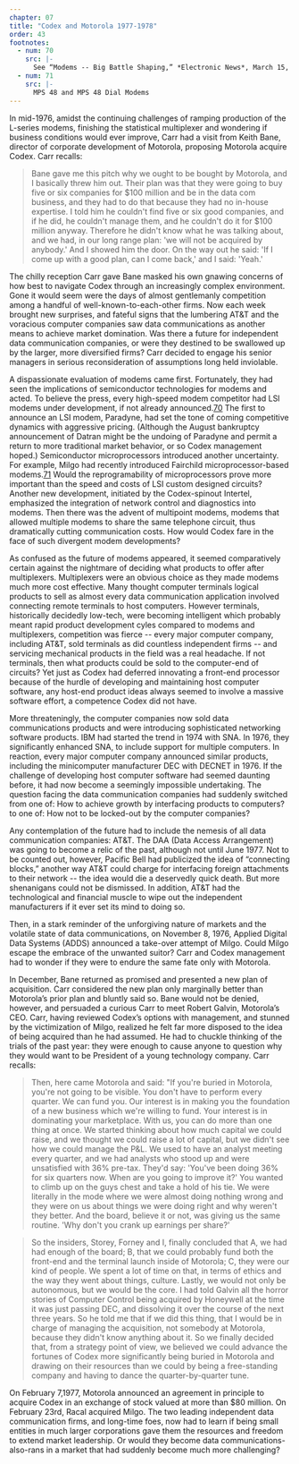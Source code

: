 ```yaml
---
chapter: 07
title: "Codex and Motorola 1977-1978"
order: 43
footnotes:
  - num: 70
    src: |-
      See “Modems -- Big Battle Shaping,” *Electronic News*, March 15, 1976, pp. 44-46 This article addresses many of the trends to be discussed.
  - num: 71
    src: |- 
      MPS 48 and MPS 48 Dial Modems 
---
```


In mid-1976, amidst the continuing challenges of ramping production of the L-series modems, finishing the statistical multiplexer and wondering if business conditions would ever improve, Carr had a visit from Keith Bane, director of corporate development of Motorola, proposing Motorola acquire Codex. Carr recalls:

>Bane gave me this pitch why we ought to be bought by Motorola, and I basically threw him out. Their plan was that they were going to buy five or six companies for $100 million and be in the data com business, and they had to do that because they had no in-house expertise. I told him he couldn't find five or six good companies, and if he did, he couldn't manage them, and he couldn't do it for $100 million anyway. Therefore he didn't know what he was talking about, and we had, in our long range plan: 'we will not be acquired by anybody.' And I showed him the door. On the way out he said:  'If I come up with a good plan, can I come back,' and I said:  'Yeah.'

The chilly reception Carr gave Bane masked his own gnawing concerns of how best to navigate Codex through an increasingly complex environment. Gone it would seem were the days of almost gentlemanly competition among a handful of well-known-to-each-other firms. Now each week brought new surprises, and fateful signs that the lumbering AT&T and the voracious computer companies saw data communications as another means to achieve market domination. Was there a future for independent data communication companies, or were they destined to be swallowed up by the larger, more diversified firms? Carr decided to engage his senior managers in serious reconsideration of assumptions long held inviolable.

A dispassionate evaluation of modems came first. Fortunately, they had seen the implications of semiconductor technologies for modems and acted. To believe the press, every high-speed modem competitor had LSI modems under development, if not already announced.<a name="fnloc70" href="#fn70">70</a> The first to announce an LSI modem, Paradyne, had set the tone of coming competitive dynamics with aggressive pricing. (Although the August bankruptcy announcement of Datran might be the undoing of Paradyne and permit a return to more traditional market behavior, or so Codex management hoped.) Semiconductor microprocessors introduced another uncertainty. For example, Milgo had recently introduced Fairchild microprocessor-based modems.<a name="fnloc71" href="#fn71">71</a> Would the reprogramability of microprocessors prove more important than the speed and costs of LSI custom designed circuits? Another new development, initiated by the Codex-spinout Intertel, emphasized the integration of network control and diagnostics into modems. Then there was the advent of multipoint modems, modems that allowed multiple modems to share the same telephone circuit, thus dramatically cutting communication costs. How would Codex fare in the face of such divergent modem developments?

As confused as the future of modems appeared, it seemed comparatively certain against the nightmare of deciding what products to offer after multiplexers. Multiplexers were an obvious choice as they made modems much more cost effective. Many thought computer terminals logical products to sell as almost every data communication application involved connecting remote terminals to host computers. However terminals, historically decidedly low-tech, were becoming intelligent which probably meant rapid product development cyles compared to modems and multiplexers, competition was fierce -- every major computer company, including AT&T, sold terminals as did countless independent firms -- and servicing mechanical products in the field was a real headache. If not terminals, then what products could be sold to the computer-end of circuits? Yet just as Codex had deferred innovating a front-end processor because of the hurdle of developing and maintaining host computer software, any host-end product ideas always seemed to involve a massive software effort, a competence Codex did not have.

More threateningly, the computer companies now sold data communications products and were introducing sophisticated networking software products. IBM had started the trend in 1974 with SNA. In 1976, they significantly enhanced SNA, to include support for multiple computers. In reaction, every major computer company announced similar products, including the minicomputer manufacturer DEC with DECNET in 1976. If the challenge of developing host computer software had seemed daunting before, it had now become a seemingly impossible undertaking. The question facing the data communication companies had suddenly switched from one of: How to achieve growth by interfacing products to computers? to one of: How not to be locked-out by the computer companies?

Any contemplation of the future had to include the nemesis of all data communication companies: AT&T. The DAA (Data Access Arrangement) was going to become a relic of the past, although not until June 1977. Not to be counted out, however, Pacific Bell had publicized the idea of “connecting blocks,” another way AT&T could charge for interfacing foreign attachments to their network -- the idea would die a deservedly quick death. But more shenanigans could not be dismissed. In addition, AT&T had the technological and financial muscle to wipe out the independent manufacturers if it ever set its mind to doing so.

Then, in a stark reminder of the unforgiving nature of markets and the volatile state of data communications, on November 8, 1976, Applied Digital Data Systems (ADDS) announced a take-over attempt of Milgo. Could Milgo escape the embrace of the unwanted suitor? Carr and Codex management had to wonder if they were to endure the same fate only with Motorola.

In December, Bane returned as promised and presented a new plan of acquisition. Carr considered the new plan only marginally better than Motorola’s prior plan and bluntly said so. Bane would not be denied, however, and persuaded a curious Carr to meet Robert Galvin, Motorola’s CEO. Carr, having reviewed Codex’s options with management, and stunned by the victimization of Milgo, realized he felt far more disposed to the idea of being acquired than he had assumed. He had to chuckle thinking of the trials of the past year: they were enough to cause anyone to question why they would want to be President of a young technology company. Carr recalls:

>Then, here came Motorola and said:  "If you're buried in Motorola, you're not going to be visible. You don't have to perform every quarter. We can fund you. Our interest is in making you the foundation of a new business which we're willing to fund. Your interest is in dominating your marketplace. With us, you can do more than one thing at once. We started thinking about how much capital we could raise, and we thought we could raise a lot of capital, but we didn't see how we could manage the P&L.  We used to have an analyst meeting every quarter, and we had analysts who stood up and were unsatisfied with 36% pre-tax. They'd say: 'You've been doing 36% for six quarters now. When are you going to improve it?' You wanted to climb up on the guys chest and take a hold of his tie. We were literally in the mode where we were almost doing nothing wrong and they were on us about things we were doing right and why weren't they better. And the board, believe it or not, was giving us the same routine. 'Why don't you crank up earnings per share?'

>So the insiders, Storey, Forney and I, finally concluded that A, we had had enough of the board; B, that we could probably fund both the front-end and the terminal launch inside of Motorola; C, they were our kind of people. We spent a lot of time on that, in terms of ethics and the way they went about things, culture. Lastly, we would not only be autonomous, but we would be the core. I had told Galvin all the horror stories of Computer Control being acquired by Honeywell at the time it was just passing DEC, and dissolving it over the course of the next three years. So he told me that if we did this thing, that I would be in charge of managing the acquisition, not somebody at Motorola, because they didn't know anything about it. So we finally decided that, from a strategy point of view, we believed we could advance the fortunes of Codex more significantly being buried in Motorola and drawing on their resources than we could by being a free-standing company and having to dance the quarter-by-quarter tune.

On February 7,1977, Motorola announced an agreement in principle to acquire Codex in an exchange of stock valued at more than $80 million. On February 23rd, Racal acquired Milgo. The two leading independent data communication firms, and long-time foes, now had to learn if being small entities in much larger corporations gave them the resources and freedom to extend market leadership. Or would they become data communications-also-rans in a market that had suddenly become much more challenging?
